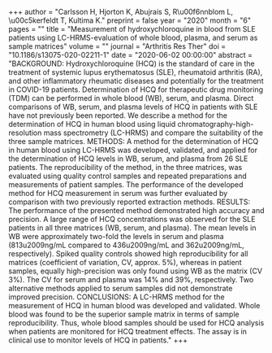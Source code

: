 +++
author = "Carlsson H, Hjorton K, Abujrais S, R\u00f6nnblom L, \u00c5kerfeldt T, Kultima K."
preprint = false
year = "2020"
month = "6"
pages = ""
title = "Measurement of hydroxychloroquine in blood from SLE patients using LC-HRMS-evaluation of whole blood, plasma, and serum as sample matrices"
volume = ""
journal = "Arthritis Res Ther"
doi = "10.1186/s13075-020-02211-1"
date = "2020-06-02 00:00:00"
abstract = "BACKGROUND: Hydroxychloroquine (HCQ) is the standard of care in the treatment of systemic lupus erythematosus (SLE), rheumatoid arthritis (RA), and other inflammatory rheumatic diseases and potentially for the treatment in COVID-19 patients. Determination of HCQ for therapeutic drug monitoring (TDM) can be performed in whole blood (WB), serum, and plasma. Direct comparisons of WB, serum, and plasma levels of HCQ in patients with SLE have not previously been reported. We describe a method for the determination of HCQ in human blood using liquid chromatography-high-resolution mass spectrometry (LC-HRMS) and compare the suitability of the three sample matrices. METHODS: A method for the determination of HCQ in human blood using LC-HRMS was developed, validated, and applied for the determination of HCQ levels in WB, serum, and plasma from 26 SLE patients. The reproducibility of the method, in the three matrices, was evaluated using quality control samples and repeated preparations and measurements of patient samples. The performance of the developed method for HCQ measurement in serum was further evaluated by comparison with two previously reported extraction methods. RESULTS: The performance of the presented method demonstrated high accuracy and precision. A large range of HCQ concentrations was observed for the SLE patients in all three matrices (WB, serum, and plasma). The mean levels in WB were approximately two-fold the levels in serum and plasma (813u2009ng/mL compared to 436u2009ng/mL and 362u2009ng/mL, respectively). Spiked quality controls showed high reproducibility for all matrices (coefficient of variation, CV, approx. 5%), whereas in patient samples, equally high-precision was only found using WB as the matrix (CV 3%). The CV for serum and plasma was 14% and 39%, respectively. Two alternative methods applied to serum samples did not demonstrate improved precision. CONCLUSIONS: A LC-HRMS method for the measurement of HCQ in human blood was developed and validated. Whole blood was found to be the superior sample matrix in terms of sample reproducibility. Thus, whole blood samples should be used for HCQ analysis when patients are monitored for HCQ treatment effects. The assay is in clinical use to monitor levels of HCQ in patients."
+++

